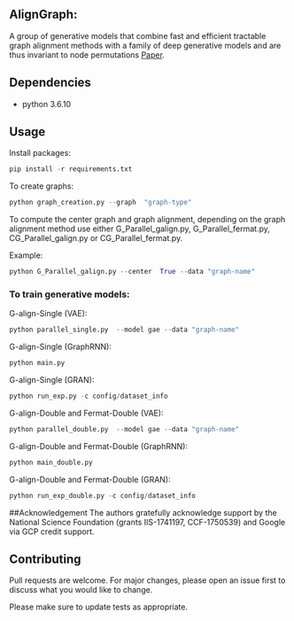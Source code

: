 ## AlignGraph:

A group of generative models that combine fast and efficient tractable graph alignment methods with a family of deep generative models and are thus invariant to node permutations [Paper](https://epubs.siam.org/doi/pdf/10.1137/1.9781611977653.ch31).


## Dependencies

- python 3.6.10


## Usage
Install packages:

```py
pip install -r requirements.txt
```
To create graphs:

```py
python graph_creation.py --graph  "graph-type"
```

To compute the center graph and graph alignment, depending on the graph alignment method use either G_Parallel_galign.py, G_Parallel_fermat.py, CG_Parallel_galign.py or CG_Parallel_fermat.py.

Example:
```py
python G_Parallel_galign.py --center  True --data "graph-name"
```

### To train generative models:


G-align-Single (VAE):
```py
python parallel_single.py  --model gae --data "graph-name"  
```

G-align-Single (GraphRNN):
```py
python main.py   
```

G-align-Single (GRAN):
```py
python run_exp.py -c config/dataset_info   
```

G-align-Double and Fermat-Double (VAE):
```py
python parallel_double.py  --model gae --data "graph-name"  
```

G-align-Double and Fermat-Double (GraphRNN):
```py
python main_double.py   
```

G-align-Double and Fermat-Double (GRAN):
```py
python run_exp_double.py -c config/dataset_info
```

##Acknowledgement
The authors gratefully acknowledge support by the National Science Foundation (grants  IIS-1741197, CCF-1750539) and Google via GCP
credit support.

## Contributing
Pull requests are welcome. For major changes, please open an issue first to discuss what you would like to change.

Please make sure to update tests as appropriate.
